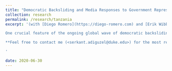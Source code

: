 ```yaml
---
title: "Democratic Backsliding and Media Responses to Government Repression of Journalism: Machine Learning Evidence from Tanzania "
collection: research
permalink: /research/tanzania
excerpt: '(with [Diego Romero](https://diego-romero.com) and [Erik Wibbels](https://sites.duke.edu/wibbels/)), *Working Paper* 

One crucial feature of the ongoing global wave of democratic backsliding is that aspiring autocrats seek to influence the media, oftentimes through legal restrictions on the press and social media. Yet little research has examined how formal and social media respond to those legal restrictions targeting the free flow of information. We develop an original argument linking key characteristics of media sources to the regulatory environment and examine how the content and sentiment of their coverage responds to restrictive media laws. We test our claims using an enormous corpus of electronic media in Tanzania and employ two state-of-the-art neural network models to classify the topics and sentiment of news stories. We then estimate diff-in-diff models exploiting a significant legal change that targeted media houses. We find that critical news sources censor the tone of their coverage, even as they continue to cover the same issues; we also find that international news sources are unable to fill the hole left by a critical domestic press. The paper sheds light on the conditions under which the press can be resilient in the face of legal threats.

**Feel free to contact me (<serkant.adiguzel@duke.edu>) for the most recent draft**

'

date: 2020-06-30
---
```


